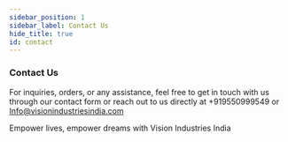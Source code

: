 ```yaml
---
sidebar_position: 1
sidebar_label: Contact Us
hide_title: true
id: contact
---
```

### Contact Us

For inquiries, orders, or any assistance, feel free to get in touch with us through our contact form or reach out to us directly at +919550999549 or Info@visionindustriesindia.com

Empower lives, empower dreams with Vision Industries India
